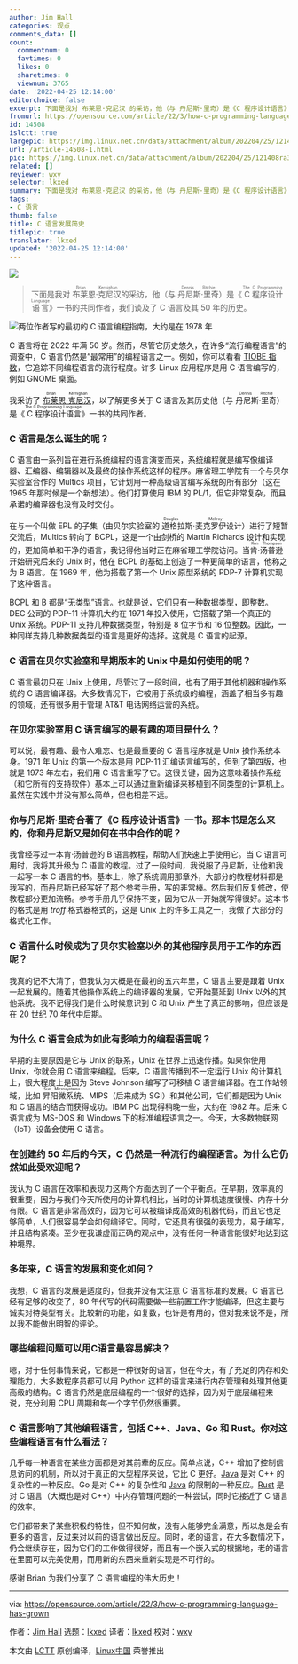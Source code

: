 ```yaml
---
author: Jim Hall
categories: 观点
comments_data: []
count:
  commentnum: 0
  favtimes: 0
  likes: 0
  sharetimes: 0
  viewnum: 3765
date: '2022-04-25 12:14:00'
editorchoice: false
excerpt: 下面是我对 布莱恩·克尼汉 的采访，他（与 丹尼斯·里奇）是《C 程序设计语言》一书的共同作者，我们谈及了 C 语言及其 50 年的历史。
fromurl: https://opensource.com/article/22/3/how-c-programming-language-has-grown
id: 14508
islctt: true
largepic: https://img.linux.net.cn/data/attachment/album/202204/25/121408ra3c5cpgjogtcdxl.jpg
url: /article-14508-1.html
pic: https://img.linux.net.cn/data/attachment/album/202204/25/121408ra3c5cpgjogtcdxl.jpg.thumb.jpg
related: []
reviewer: wxy
selector: lkxed
summary: 下面是我对 布莱恩·克尼汉 的采访，他（与 丹尼斯·里奇）是《C 程序设计语言》一书的共同作者，我们谈及了 C 语言及其 50 年的历史。
tags:
- C 语言
thumb: false
title: C 语言发展简史
titlepic: true
translator: lkxed
updated: '2022-04-25 12:14:00'
---
```


![](/data/attachment/album/202204/25/121408ra3c5cpgjogtcdxl.jpg)



> 
> 下面是我对 <ruby> 布莱恩·克尼汉 <rt>  Brian Kernighan </rt></ruby> 的采访，他（与 <ruby> 丹尼斯·里奇 <rt>  Dennis Ritchie </rt></ruby>）是《<ruby> C 程序设计语言 <rt>  The C Programming Language </rt></ruby>》一书的共同作者，我们谈及了 C 语言及其 50 年的历史。
> 
> 
> 


![两位作者写的最初的 C 语言编程指南，大约是在 1978 年](/data/attachment/album/202204/25/121416cbdzkqkcrabkjh3r.jpg)


C 语言将在 2022 年满 50 岁。然而，尽管它历史悠久，在许多“流行编程语言”的调查中，C 语言仍然是“最常用”的编程语言之一。例如，你可以看看 [TIOBE 指数](https://www.tiobe.com/tiobe-index/)，它追踪不同编程语言的流行程度。许多 Linux 应用程序是用 C 语言编写的，例如 GNOME 桌面。


我采访了 <ruby> <a href="https://opensource.com/article/22/1/interview-brian-kernighan">  布莱恩·克尼汉 </a> <rt>  Brian Kernighan </rt></ruby>，以了解更多关于 C 语言及其历史他（与 <ruby> 丹尼斯·里奇 <rt>  Dennis Ritchie </rt></ruby>）是《<ruby> C 程序设计语言 <rt>  The C Programming Language </rt></ruby>》一书的共同作者。


### C 语言是怎么诞生的呢？


C 语言由一系列旨在进行系统编程的语言演变而来，系统编程就是编写像编译器、汇编器、编辑器以及最终的操作系统这样的程序。麻省理工学院有一个与贝尔实验室合作的 Multics 项目，它计划用一种高级语言编写系统的所有部分（这在 1965 年那时候是一个新想法）。他们打算使用 IBM 的 PL/1，但它非常复杂，而且承诺的编译器也没有及时交付。


在与一个叫做 EPL 的子集（由贝尔实验室的<ruby> 道格拉斯·麦克罗伊 <rt>  Douglas McIlroy </rt></ruby> 设计）进行了短暂交流后，Multics 转向了 BCPL，这是一个由剑桥的 Martin Richards 设计和实现的，更加简单和干净的语言，我记得他当时正在麻省理工学院访问。当 <ruby> 肯·汤普逊 <rt>  Ken Thompson </rt></ruby> 开始研究后来的 Unix 时，他在 BCPL 的基础上创造了一种更简单的语言，他称之为 B 语言。在 1969 年，他为搭载了第一个 Unix 原型系统的 PDP-7 计算机实现了这种语言。


BCPL 和 B 都是“无类型”语言。也就是说，它们只有一种数据类型，即整数。DEC 公司的 PDP-11 计算机大约在 1971 年投入使用，它搭载了第一个真正的 Unix 系统。PDP-11 支持几种数据类型，特别是 8 位字节和 16 位整数。因此，一种同样支持几种数据类型的语言是更好的选择。这就是 C 语言的起源。


### C 语言在贝尔实验室和早期版本的 Unix 中是如何使用的呢？


C 语言最初只在 Unix 上使用，尽管过了一段时间，也有了用于其他机器和操作系统的 C 语言编译器。大多数情况下，它被用于系统级的编程，涵盖了相当多有趣的领域，还有很多用于管理 AT&T 电话网络运营的系统。


### 在贝尔实验室用 C 语言编写的最有趣的项目是什么？


可以说，最有趣、最令人难忘、也是最重要的 C 语言程序就是 Unix 操作系统本身。1971 年 Unix 的第一个版本是用 PDP-11 汇编语言编写的，但到了第四版，也就是 1973 年左右，我们用 C 语言重写了它。这很关键，因为这意味着操作系统（和它所有的支持软件）基本上可以通过重新编译来移植到不同类型的计算机上。虽然在实践中并没有那么简单，但也相差不远。


### 你与丹尼斯·里奇合著了《C 程序设计语言》一书。那本书是怎么来的，你和丹尼斯又是如何在书中合作的呢？


我曾经写过一本肯·汤普逊的 B 语言教程，帮助人们快速上手使用它。当 C 语言可用时，我将其升级为 C 语言的教程。过了一段时间，我说服了丹尼斯，让他和我一起写一本 C 语言的书。基本上，除了系统调用那章外，大部分的教程材料都是我写的，而丹尼斯已经写好了那个参考手册，写的非常棒。然后我们反复修改，使教程部分更加流畅。参考手册几乎保持不变，因为它从一开始就写得很好。这本书的格式是用 *troff* 格式器格式的，这是 Unix 上的许多工具之一，我做了大部分的格式化工作。


### C 语言什么时候成为了贝尔实验室以外的其他程序员用于工作的东西呢？


我真的记不大清了，但我认为大概是在最初的五六年里，C 语言主要是跟着 Unix 一起发展的。随着其他操作系统上的编译器的发展，它开始蔓延到 Unix 以外的其他系统。我不记得我们是什么时候意识到 C 和 Unix 产生了真正的影响，但应该是在 20 世纪 70 年代中后期。


### 为什么 C 语言会成为如此有影响力的编程语言呢？


早期的主要原因是它与 Unix 的联系，Unix 在世界上迅速传播。如果你使用 Unix，你就会用 C 语言来编程。后来，C 语言传播到不一定运行 Unix 的计算机上，很大程度上是因为 Steve Johnson 编写了可移植 C 语言编译器。在工作站领域，比如 <ruby> 昇阳微系统 <rp>  （ </rp> <rt>  Sun Microsystems </rt> <rp>  ） </rp></ruby>、MIPS（后来成为 SGI）和其他公司，它们都是因为 Unix 和 C 语言的结合而获得成功。IBM PC 出现得稍晚一些，大约在 1982 年。后来 C 语言成为 MS-DOS 和 Windows 下的标准编程语言之一。今天，大多数物联网（IoT）设备会使用 C 语言。


### 在创建约 50 年后的今天，C 仍然是一种流行的编程语言。为什么它仍然如此受欢迎呢？


我认为 C 语言在效率和表现力这两个方面达到了一个平衡点。在早期，效率真的很重要，因为与我们今天所使用的计算机相比，当时的计算机速度很慢、内存十分有限。C 语言是非常高效的，因为它可以被编译成高效的机器代码，而且它也足够简单，人们很容易学会如何编译它。同时，它还具有很强的表现力，易于编写，并且结构紧凑。至少在我谦虚而正确的观点中，没有任何一种语言能很好地达到这种境界。


### 多年来，C 语言的发展和变化如何？


我想，C 语言的发展是适度的，但我并没有太注意 C 语言标准的发展。C 语言已经有足够的改变了，80 年代写的代码需要做一些前置工作才能编译，但这主要与诚实对待类型有关。比较新的功能，如复数，也许是有用的，但对我来说不是，所以我不能做出明智的评论。


### 哪些编程问题可以用C语言最容易解决？


嗯，对于任何事情来说，它都是一种很好的语言，但在今天，有了充足的内存和处理能力，大多数程序员都可以用 Python 这样的语言来进行内存管理和处理其他更高级的结构。C 语言仍然是底层编程的一个很好的选择，因为对于底层编程来说，充分利用 CPU 周期和每一个字节仍然很重要。


### C 语言影响了其他编程语言，包括 C++、Java、Go 和 Rust。你对这些编程语言有什么看法？


几乎每一种语言在某些方面都是对其前辈的反应。简单点说，C++ 增加了控制信息访问的机制，所以对于真正的大型程序来说，它比 C 更好。[Java](https://opensource.com/tags/java) 是对 C++ 的复杂性的一种反应。Go 是对 C++ 的复杂性和 [Java](https://opensource.com/tags/java) 的限制的一种反应。[Rust](https://opensource.com/tags/rust) 是对 C 语言（大概也是对 C++）中内存管理问题的一种尝试，同时它接近了 C 语言的效率。


它们都带来了某些积极的特性，但不知何故，没有人能够完全满意，所以总是会有更多的语言，反过来对以前的语言做出反应。同时，老的语言，在大多数情况下，仍会继续存在，因为它们的工作做得很好，而且有一个嵌入式的根据地，老的语言在里面可以完美使用，而用新的东西来重新实现是不可行的。


感谢 Brian 为我们分享了 C 语言编程的伟大历史！




---


via: <https://opensource.com/article/22/3/how-c-programming-language-has-grown>


作者：[Jim Hall](https://opensource.com/users/jim-hall) 选题：[lkxed](https://github.com/lkxed) 译者：[lkxed](https://github.com/lkxed) 校对：[wxy](https://github.com/wxy)


本文由 [LCTT](https://github.com/LCTT/TranslateProject) 原创编译，[Linux中国](https://linux.cn/) 荣誉推出